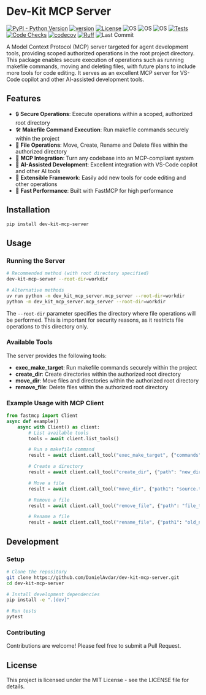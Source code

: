 # Dev-Kit MCP Server

[![PyPI - Python Version](https://img.shields.io/pypi/pyversions/dev-kit-mcp-server)](https://pypi.org/project/dev-kit-mcp-server/)
[![version](https://img.shields.io/pypi/v/dev-kit-mcp-server)](https://img.shields.io/pypi/v/dev-kit-mcp-server)
[![License](https://img.shields.io/:license-MIT-blue.svg)](https://opensource.org/licenses/MIT)
![OS](https://img.shields.io/badge/ubuntu-blue?logo=ubuntu)
![OS](https://img.shields.io/badge/win-blue?logo=windows)
![OS](https://img.shields.io/badge/mac-blue?logo=apple)
[![Tests](https://github.com/DanielAvdar/dev-kit-mcp-server/actions/workflows/ci.yml/badge.svg)](https://github.com/DanielAvdar/dev-kit-mcp-server/actions/workflows/ci.yml)
[![Code Checks](https://github.com/DanielAvdar/dev-kit-mcp-server/actions/workflows/code-checks.yml/badge.svg)](https://github.com/DanielAvdar/dev-kit-mcp-server/actions/workflows/code-checks.yml)
[![codecov](https://codecov.io/gh/DanielAvdar/dev-kit-mcp-server/graph/badge.svg?token=N0V9KANTG2)](https://codecov.io/gh/DanielAvdar/dev-kit-mcp-server)
[![Ruff](https://img.shields.io/endpoint?url=https://raw.githubusercontent.com/astral-sh/ruff/main/assets/badge/v2.json)](https://github.com/astral-sh/ruff)
![Last Commit](https://img.shields.io/github/last-commit/DanielAvdar/dev-kit-mcp-server/main)

A Model Context Protocol (MCP) server targeted for agent development tools, providing scoped authorized operations in the root project directory.
This package enables secure execution of operations such as running makefile commands, moving and deleting files, with future plans to include more tools for code editing.
It serves as an excellent MCP server for VS-Code copilot and other AI-assisted development tools.

## Features

- 🔒 **Secure Operations**: Execute operations within a scoped, authorized root directory
- 🛠️ **Makefile Command Execution**: Run makefile commands securely within the project
- 📁 **File Operations**: Move, Create, Rename and Delete files within the authorized directory
- 🔌 **MCP Integration**: Turn any codebase into an MCP-compliant system
- 🤖 **AI-Assisted Development**: Excellent integration with VS-Code copilot and other AI tools
- 🔄 **Extensible Framework**: Easily add new tools for code editing and other operations
- 🚀 **Fast Performance**: Built with FastMCP for high performance

## Installation

```bash
pip install dev-kit-mcp-server
```

## Usage

### Running the Server

```bash
# Recommended method (with root directory specified)
dev-kit-mcp-server --root-dir=workdir

# Alternative methods
uv run python -m dev_kit_mcp_server.mcp_server --root-dir=workdir
python -m dev_kit_mcp_server.mcp_server --root-dir=workdir
```

The `--root-dir` parameter specifies the directory where file operations will be performed. This is important for security reasons, as it restricts file operations to this directory only.

### Available Tools

The server provides the following tools:

- **exec_make_target**: Run makefile commands securely within the project
- **create_dir**: Create directories within the authorized root directory
- **move_dir**: Move files and directories within the authorized root directory
- **remove_file**: Delete files within the authorized root directory

### Example Usage with MCP Client

```python
from fastmcp import Client
async def example()
    async with Client() as client:
        # List available tools
        tools = await client.list_tools()

        # Run a makefile command
        result = await client.call_tool("exec_make_target", {"commands": ["test"]})

        # Create a directory
        result = await client.call_tool("create_dir", {"path": "new_directory"})

        # Move a file
        result = await client.call_tool("move_dir", {"path1": "source.txt", "path2": "destination.txt"})

        # Remove a file
        result = await client.call_tool("remove_file", {"path": "file_to_remove.txt"})

        # Rename a file
        result = await client.call_tool("rename_file", {"path1": "old_name.txt", "path2": "new_name.txt"})
```

## Development

### Setup

```bash
# Clone the repository
git clone https://github.com/DanielAvdar/dev-kit-mcp-server.git
cd dev-kit-mcp-server

# Install development dependencies
pip install -e ".[dev]"

# Run tests
pytest
```

### Contributing

Contributions are welcome! Please feel free to submit a Pull Request.

## License

This project is licensed under the MIT License - see the LICENSE file for details.
